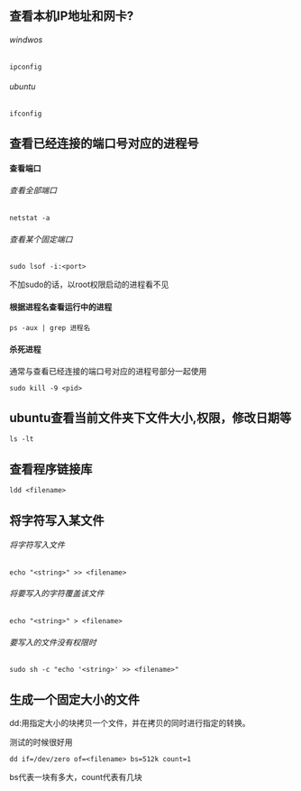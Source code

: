 ## 查看本机IP地址和网卡?
###### windwos
```
ipconfig
```
###### ubuntu
```
ifconfig
```
## 查看已经连接的端口号对应的进程号

#### 查看端口

###### 查看全部端口
```shell
netstat -a
```
###### 查看某个固定端口
```shell
sudo lsof -i:<port>
```
不加sudo的话，以root权限启动的进程看不见

#### 根据进程名查看运行中的进程

```
ps -aux | grep 进程名
```

#### 杀死进程

通常与查看已经连接的端口号对应的进程号部分一起使用
```shell
sudo kill -9 <pid>
```
## ubuntu查看当前文件夹下文件大小,权限，修改日期等
```shell
ls -lt
```
## 查看程序链接库
```shell
ldd <filename>
```
## 将字符写入某文件
###### 将字符写入文件
```shell
echo "<string>" >> <filename>
```
###### 将要写入的字符覆盖该文件
```shell
echo "<string>" > <filename>
```
###### 要写入的文件没有权限时
```shell
sudo sh -c "echo '<string>' >> <filename>"
```
## 生成一个固定大小的文件
dd:用指定大小的块拷贝一个文件，并在拷贝的同时进行指定的转换。

测试的时候很好用

```shell
dd if=/dev/zero of=<filename> bs=512k count=1
```
bs代表一块有多大，count代表有几块
